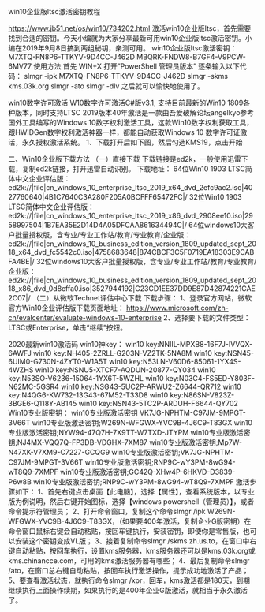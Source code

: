 win10企业版ltsc激活密钥教程

https://www.jb51.net/os/win10/734202.html
激活win10企业版ltsc，首先需要找到合适的密钥。今天小编就为大家分享最新可用win10企业版ltsc激活密钥。小编在2019年9月8日搞到两组秘钥，亲测可用。
win10企业版ltsc激活密钥：
M7XTQ-FN8P6-TTKYV-9D4CC-J462D
MBQRK-FNDW8-B7GF4-V9PCW-6MV77
使用方法
首先 WIN+X 打开”PowerShell 管理员版本”
逐条输入以下代码：
slmgr -ipk M7XTQ-FN8P6-TTKYV-9D4CC-J462D
slmgr -skms kms.03k.org
slmgr -ato
slmgr -dlv
之后就可以愉快地使用了。


win10数字许可激活
W10数字许可激活C#版v3.1, 支持目前最新的Win10 1809各种版本，同时支持LTSC 2019版本40年激活是一款由吾爱破解论坛angelkyo参考国外工具编写的Windows 10数字权利激活工具，这款Win10数字权利获取工具，跟HWIDGen数字权利激活神器一样，都能自动获取Windows 10 数字许可证激活，永久授权激活系统。
1、下载打开后如下图，然后勾选KMS19，点击开始







二、Win10企业版下载方法
（一）直接下载
下载链接是ed2k，一般使用迅雷下载，复制ed2k链接，打开迅雷自动识别。
下载地址：
64位Win10 1903 LTSC简体中文企业评估版：
ed2k://|file|cn_windows_10_enterprise_ltsc_2019_x64_dvd_2efc9ac2.iso|4027760640|4B1C7640C3A280F205A0BCFFF65472FC|/
32位Win10 1903 LTSC简体中文企业评估版：
ed2k://|file|cn_windows_10_enterprise_ltsc_2019_x86_dvd_2908ee10.iso|2958997504|1B7EA35E2D14D4A05DFCAA861634494C|/
64位windows10大客户批量授权版，含专业/专业工作站/教育/专业教育/企业版：
ed2k://|file|cn_windows_10_business_edition_version_1809_updated_sept_2018_x64_dvd_fc5542c0.iso|4758683648|874CBCF3C5F0719EA18303E9CABFA4BE|/
32位windows10大客户批量授权版，含专业/专业工作站/教育/专业教育/企业版：
ed2k://|file|cn_windows_10_business_edition_version_1809_updated_sept_2018_x86_dvd_0d8cffa0.iso|3527944192|C23CD1EE37DD9E87D42874221CAE2C07|/
（二）从微软Technet评估中心下载
下载步骤：
1、登录官方网站，微软官方Win10企业评估版下载页面地址：
https://www.microsoft.com/zh-cn/evalcenter/evaluate-windows-10-enterprise
2、选择要下载的文件类型：LTSC或Enterprise，单击“继续”按钮。


2020最新win10激活码
win10神key：
win10 key:NNIIL-MPXB8-16F7J-IVVQX-6AWFJ
win10 key:NH405-2ZRLL-G203N-VZ2TK-5NA8M
win10 key:NSN45-6UIM0-G730N-4ZYT0-W1A5T
win10 key:N53LN-V60D6-85061-1YX4S-4WZHS
win10 key:NSNU5-XTCF7-AQDUN-20877-QY034
win10 key:N53SO-V6236-15064-1YX6T-5WZHL
win10 key:N03C4-FS5ED-Y803F-N62MC-5GSR4
win10 key:NSG43-5UC2P-ARWU2-Z6644-QR712
win10 key:N4QG6-KW732-13G43-67M52-T33D8
win10 key:N86SN-V823Z-3BGE6-Q118Y-AB145
win10 key:NSN43-5TC2P-ARDUH-F6644-QY702
Win10专业版密钥：
win10专业版激活密钥 VK7JG-NPHTM-C97JM-9MPGT-3V66T
win10专业版激活密钥;W269N-WFGWX-YVC9B-4J6C9-T83GX
win10专业版激活密钥;NYW94-47Q7H-7X9TT-W7TXD-JTYPM
win10专业版激活密钥;NJ4MX-VQQ7Q-FP3DB-VDGHX-7XM87
win10专业版激活密钥;Mp7W-N47XK-V7XM9-C7227-GCQG9
win10专业版激活密钥;VK7JG-NPHTM-C97JM-9MPGT-3V66T
win10专业版激活密钥;RNP9C-wY3PM-8wG94-wT8Q9-7XMPF
win10专业版激活密钥;GC42Q-XHw4P-6HKVD-D3839-P6w8B
win10专业版激活密钥;RNP9C-wY3PM-8wG94-wT8Q9-7XMPF
激活步骤如下：
1、首先右键点击桌面【此电脑】，选择【属性】，查看系统版本，以专业版为例说明，然后右键开始图标，选择【windows powershell（管理员）】，或者命令提示符管理员；
2、打开命令窗口，复制这个命令slmgr /ipk W269N-WFGWX-YVC9B-4J6C9-T83GX，（如果要400年激活，复制企业G版密钥）在命令窗口鼠标右键会自动粘贴，按回车键执行，安装密钥，即使你是零售版，也可以安装这个密钥变成VL版；
3、接着复制命令slmgr /skms zh.us.to，在窗口中右键自动粘贴，按回车执行，设置kms服务器，kms服务器还可以是kms.03k.org或kms.chinancce.com，可用的kms激活服务器有哪些；
4、最后复制命令slmgr /ato，在窗口总右键自动粘贴，按回车执行激活操作，提示成功地激活了产品；
5、要查看激活状态，就执行命令slmgr /xpr，回车，kms激活都是180天，到期继续执行上面操作续期，如果执行的是400年企业G版激活，就相当于永久激活了。
